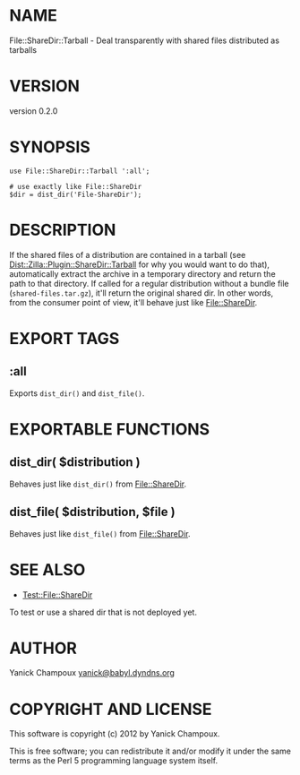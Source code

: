 # NAME

File::ShareDir::Tarball - Deal transparently with shared files distributed as tarballs

# VERSION

version 0.2.0

# SYNOPSIS

    use File::ShareDir::Tarball ':all';

    # use exactly like File::ShareDir
    $dir = dist_dir('File-ShareDir');

# DESCRIPTION

If the shared files of a distribution are contained in a
tarball (see [Dist::Zilla::Plugin::ShareDir::Tarball](http://search.cpan.org/perldoc?Dist::Zilla::Plugin::ShareDir::Tarball) for
why you would want to do that), automatically 
extract the archive in a temporary
directory and return the path to that directory. If called for a regular distribution without a bundle file
(`shared-files.tar.gz`), it'll return the original shared dir. 
In other words,
from the consumer point of view, it'll behave just like [File::ShareDir](http://search.cpan.org/perldoc?File::ShareDir).

# EXPORT TAGS

## :all

Exports `dist_dir()` and `dist_file()`.

# EXPORTABLE FUNCTIONS

## dist\_dir( $distribution )

Behaves just like `dist_dir()` from [File::ShareDir](http://search.cpan.org/perldoc?File::ShareDir).

## dist\_file( $distribution, $file )

Behaves just like `dist_file()` from [File::ShareDir](http://search.cpan.org/perldoc?File::ShareDir).

# SEE ALSO

- [Test::File::ShareDir](http://search.cpan.org/perldoc?Test::File::ShareDir)

To test or use a shared dir that is not deployed yet. 

# AUTHOR

Yanick Champoux <yanick@babyl.dyndns.org>

# COPYRIGHT AND LICENSE

This software is copyright (c) 2012 by Yanick Champoux.

This is free software; you can redistribute it and/or modify it under
the same terms as the Perl 5 programming language system itself.
